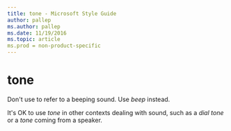```yaml
---
title: tone - Microsoft Style Guide
author: pallep
ms.author: pallep
ms.date: 11/19/2016
ms.topic: article
ms.prod = non-product-specific
---
```


# tone

Don't use to refer to a beeping sound. Use *beep* instead. 

It's OK to use *tone* in other contexts dealing with sound, such as a *dial tone* or a *tone* coming from a speaker. 
